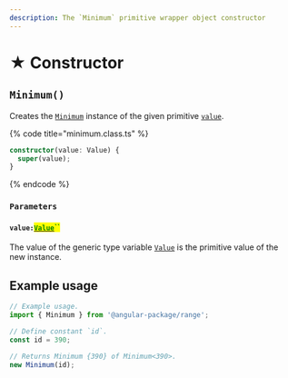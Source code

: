```yaml
---
description: The `Minimum` primitive wrapper object constructor
---
```


# ★ Constructor

## `Minimum()`

Creates the [`Minimum`](broken-reference) instance of the given primitive [`value`](constructor.md#value-value).

{% code title="minimum.class.ts" %}
```typescript
constructor(value: Value) {
  super(value);
}
```
{% endcode %}

### `Parameters`

#### `value:`[<mark style="color:green;">`Value`</mark>](generic-type-variables.md#minimum-less-than-value-greater-than)<mark style="color:green;">``</mark>

The value of the generic type variable [`Value`](generic-type-variables.md#minimum-less-than-value-greater-than) is the primitive value of the new instance.

## Example usage

```typescript
// Example usage.
import { Minimum } from '@angular-package/range';

// Define constant `id`.
const id = 390;

// Returns Minimum {390} of Minimum<390>.
new Minimum(id);
```

